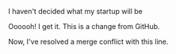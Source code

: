 I haven't decided what my startup will be


Oooooh! I get it. This is a change from GitHub.

Now, I've resolved a merge conflict with this line.



